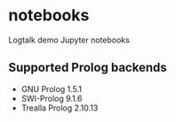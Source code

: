 # notebooks

Logtalk demo Jupyter notebooks

## Supported Prolog backends

- GNU Prolog 1.5.1
- SWI-Prolog 9.1.6
- Trealla Prolog 2.10.13
